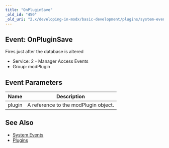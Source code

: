 ```yaml
---
title: "OnPluginSave"
_old_id: "450"
_old_uri: "2.x/developing-in-modx/basic-development/plugins/system-events/onpluginsave"
---
```


## Event: OnPluginSave

Fires just after the database is altered

- Service: 2 - Manager Access Events
- Group: modPlugin

## Event Parameters

| Name   | Description                          |
| ------ | ------------------------------------ |
| plugin | A reference to the modPlugin object. |

## See Also

-   [System Events](extending-modx/plugins/system-events "System Events")
-   [Plugins](extending-modx/plugins "Plugins")
